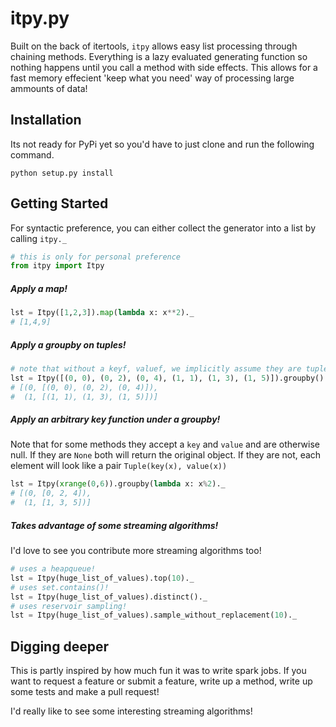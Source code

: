 itpy.py
=========

Built on the back of itertools, `itpy` allows easy list processing through chaining methods.
Everything is a lazy evaluated generating function so nothing happens until you call a method
with side effects. This allows for a fast memory effecient 'keep what you need' way of processing
large ammounts of data!


## Installation

Its not ready for PyPi yet so you'd have to just clone and run the following command.

    python setup.py install

## Getting Started

For syntactic preference, you can either collect the generator into a list by calling `itpy._`

```python
# this is only for personal preference
from itpy import Itpy
```
##### Apply a map!
```python
lst = Itpy([1,2,3]).map(lambda x: x**2)._
# [1,4,9]
```
##### Apply a groupby on tuples!
```python
# note that without a keyf, valuef, we implicitly assume they are tuples.
lst = Itpy([(0, 0), (0, 2), (0, 4), (1, 1), (1, 3), (1, 5)]).groupby()._
# [(0, [(0, 0), (0, 2), (0, 4)]),
#  (1, [(1, 1), (1, 3), (1, 5)])]
```

##### Apply an arbitrary key function under a groupby!

Note that for some methods they accept a `key` and `value` and are otherwise null.
If they are `None` both will return the original object. If they are not, each element will look like a pair `Tuple(key(x), value(x))`

```python
lst = Itpy(xrange(0,6)).groupby(lambda x: x%2)._
# [(0, [0, 2, 4]),
#  (1, [1, 3, 5])]
```
##### Takes advantage of some streaming algorithms!

I'd love to see you contribute more streaming algorithms too!

```python
# uses a heapqueue!
lst = Itpy(huge_list_of_values).top(10)._
# uses set.contains()!
lst = Itpy(huge_list_of_values).distinct()._
# uses reservoir sampling!
lst = Itpy(huge_list_of_values).sample_without_replacement(10)._
```

## Digging deeper

This is partly inspired by how much fun it was to write spark jobs.
If you want to request a feature or submit a feature, write up a method, write up some tests and make a pull request!

I'd really like to see some interesting streaming algorithms!
